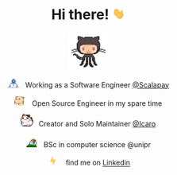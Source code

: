 <div align='center'>

# Hi there! <img src="hand.gif" width="5%">

<img src='octo.gif' width='15%'>

<img alt="GIF" src="working.gif" width="25" /> &nbsp; Working as a Software Engineer [@Scalapay](https://www.scalapay.com/)<br>

<img src="cat.gif" width="20" />&nbsp;&nbsp;&nbsp; Open Source Engineer in my spare time <br>

<img src="cat_2.gif" width="25" />&nbsp;&nbsp; Creator and Solo Maintainer [@Icaro](https://github.com/Icaro-lang)<br>

<img src="parrot.gif" width="25" /> &nbsp; BSc in computer science @unipr<br>

&nbsp;&nbsp;<img src="lightning.gif" width="12" />&nbsp;&nbsp;&nbsp;&nbsp; find me on [Linkedin](https://it.linkedin.com/in/lorenzogalafassi)<br>

</div>
